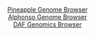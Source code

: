 <div id="Pineapple_Genome_Browser" align="center">
  <a href="https://igv.org/app/?sessionURL=blob:zZJdb5swFIb_i6VWm0QAm.YDpGqiWbtE6Zo1XZJ.qEInYMADbGI70CbKf59XbdrNKjUXmyZxAQdjv._Ds0MNlYoJjgJEbNy1MUYWUrlob6CqS3oFFVUoSKFU1EKSplRSHlMU7FAKSsN8dmm.zLWuVeA4TNedCngmbOXZUMFWcGiVHYvKGYqyhJWQoIVUzpmERjgsazotXUFd2.Zsz.46CWhwoKxzwZVwasqzqDX7Rb9GUUa5qGhUbUrNXgJEJo_JmNgpfAiXN2EcU6Um9HmcnIaTcbjwzuf3n3rD._l0tJz3lsc3LOOgN5KeDhOhIV9_Tgtv3Sq8IsNZ_TQ6ImcjcX1.5H08Pn.qmaTqFPfxwOt1SY8YNIwn9Ol_am0udmDz.2K0YP0hmV0ckYsKD7qzu2I8MhQavhi80nxvoVLEG.MCinPZD7BreW7PMu86P27xwHJd3_CRgqHg4dFCWkJcmOUPO6Sfa2MMUnS9eZHHQkImVKKg47tuH_s.6Z70T1zfx3trhzay_HtwL.Yzv..SkJBelLJSG52TSPFa2cC53cSpnW0PpJnX29urqe_Fah2qSftFNnrbGrDhlBTFqx6Zw19.oan6lkz_xLy3BLH16lDdLiHNFR_ejouzr9fTaZuIO7y.LrJvi_Ef8Xim7GFoUiEr0Ga9mZjHn741IBlwbQYNU2zFSqafl4aiaFGAiWe0RbEohfEQyWz1zrVcC3fd97_19PaP..8-">Pineapple Genome Browser</a>
</div>
<div id="Alphonso_Genome_Browser" align="center">
  <a href="https://igv.org/app/?sessionURL=blob:zZJfT9swFMW_iyXQJqWJnZCEREJTSvnbAoMSCkUochMnterYme2ktFW_.zy0aS9Mog.bJvnBvrr2Pef4twEdkYoKDmLg2si3EQIWUHOxHOO6YeQa10SBuMRMEQtIUhJJeE5AvAElVhqndyNzc651o2LHobrp1ZhXwlaejWu8FhwvlZ2L2jkWjOGZkFgLqZy.xJ1waNX1lmSGm8Y2sz3bdwqssYNZMxdcCachvMqW5r3sVymrCBc1yeqWafomIDN6jMbCLvGXZDJO8pwoNSSri.IoGV4kD95JOj0LjqfpzfkkDSb7Y1pxrFtJjmR33Yejy6tqWj2IQZV_nSyGXXo7aIfpnjfYP3ltqCTqCIXo0Av8A.ibYCgvyOv_5NksuqPvdHV8MWMjFi5uigUnZ8mNW3bqXj4Wh._6DsDWAkzkreEA5HMZxghaHgws3w16P7bo0IIwMulIQUH8_GIBLXG.MO3PG6BXjaEFKPKtfQPHAkIWRIK4F0EYoihy_YPwAEYR2lob0Er296I9Te.iELqJ6wZZSZk2KBeZ4o2yMed2l5d2td4xy9vwZDQtkifU9UeDPfcUXjIUnE8nZrt.ehR_yNMCZvzbFxqzH1H1T8j7iBBbz3bFbX7.UK.f7ljud_h22o6TK9h3x8P08r56N57QmN0tmlLIGmvTbyrm.JO4DkuKuTaFjio6o4zq1cSkKJYgRq5nwAW5YMKQCGQ1.wQtaCEffv4NqLd92X4H">Alphonso Genome Browser</a>
</div>


<div id="DAF_Genomics_Browser" align="center">
  <a href="https://igv.org/app/?sessionURL=blob:tZFra9swFIb_iyD95Kt8iw1huG26hnYNJLiBlBJO7OPYq225kry4CfnvE15LYaOMQQe6ci7vKz1H8gO5KFlDIkIN2zNsm2hEFGy_hLqt8A5qFCTKoRKoEY45cmxSJNGR5CAkJItbVVlI2YrINDPI9R02rC5TYQjHgFYXrJMFqlSdGlDDgTWwF0bKapUswYSqLVgjmAlpikLoltlis9vsQS1vsc3QEjd1V8lyUN0oE8pYZuSg3JZNhv1fjPwHZTXKL_FqGQ_1N_gyyybxzSy.d6bJ.qt_sU7m16vEX50ty10DsuM4GdHzb879ndoOq3V3ee2J560VotsW_gUc3JFzeTbt25KjmNiBPXZ8z3FcctJIxdJOYSBpwe3IdrWAjjXquvrr0fF89Q.clSR6eNSI5JA.qfSHI5EvrYJFBD53AzeNMJ4hJ5EeWlZghyH13MC1wtA.aUfS8eqTaV4lizCwaEypb2yhVvp5WQ1fqIT.DH4Wyt86q_mvqA6VnCdj4LfxiF5N.8XT923v4byn57Nu_wEojXz4sJzxGqQK_bq.YoFK6dXYyHcuzunx9BM-">DAF Genomics Browser</a>
</div>
